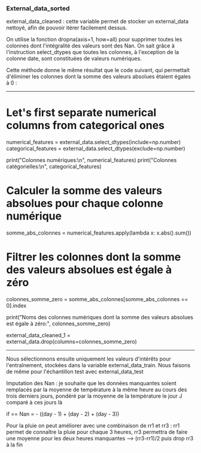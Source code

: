 ### External_data_sorted

external_data_cleaned : cette variable permet de stocker un external_data nettoyé, afin de pouvoir itérer facilement dessus.

On utilise la fonction dropna(axis=1, how=all) pour supprimer toutes les colonnes dont l'intégralité des valeurs sont des Nan. On sait grâce à l'instruction select_dtypes que toutes les colonnes, à l'exception de la colonne date, sont constituées de valeurs numériques.

Cette méthode donne le même résultat que le code suivant, qui permettait d'éliminer les colonnes dont la somme des valeurs absolues étaient égales à 0 :

_________________________________________________________________________________________________________
# Let's first separate numerical columns from categorical ones
numerical_features = external_data.select_dtypes(include=np.number)
categorical_features = external_data.select_dtypes(exclude=np.number)

print("Colonnes numériques:\n", numerical_features)
print("Colonnes catégorielles:\n", categorical_features)

# Calculer la somme des valeurs absolues pour chaque colonne numérique
somme_abs_colonnes = numerical_features.apply(lambda x: x.abs().sum())

# Filtrer les colonnes dont la somme des valeurs absolues est égale à zéro
colonnes_somme_zero = somme_abs_colonnes[somme_abs_colonnes == 0].index

print("Noms des colonnes numériques dont la somme des valeurs absolues est égale à zéro:", colonnes_somme_zero)

external_data_cleaned_1 = external_data.drop(columns=colonnes_somme_zero)
_________________________________________________________________________________________________________

Nous sélectionnons ensuite uniquement les valeurs d'intérêts pour l'entraînement, stockées dans la variable external_data_train. Nous faisons de même pour l'échantillon test avec external_data_test


Imputation des Nan :  je souhaite que les données manquantes soient remplacés par la moyenne de température à la même heure au cours des trois derniers jours, pondéré par la moyenne de la température le jour J comparé à ces jours là

if == Nan
= - ((day - 1) + (day - 2) + (day - 3))

Pour la pluie on peut améliorer avec une combinaison de rr1 et rr3 : rr1 permet de connaître la pluie pour chaque 3 heures, rr3 permettra de faire une moyenne pour les deux heures manquantes
--> (rr3-rr1)/2 puis drop rr3 à la fin
